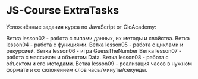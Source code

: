 # JS-Course ExtraTasks

Усложнённые задания курса по JavaScript от GloAcademy:

Ветка lesson02 - работа с типами данных, их методы и свойства.
Ветка lesson04 - работа с функциями.
Ветка lesson05 - работа с циклами и рекурсией.
Ветка lesson06 - игра GuessTheNumber
Ветка lesson07 - работа с массивом и объектом Data.
Ветка lesson08 - работа с объектом и его методами.
Ветка lesson09 - реализация часов в нужном формате и со склонением слов часы/минуты/секунды.
